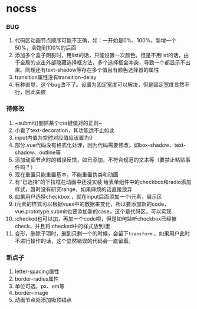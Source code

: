 # nocss
### BUG
1. 代码区动画节点顺序可能不正确，如：一开始是0%、100%，新增一个50%，会跑到100%的后面
2. 添加多个盒子阴影时，用list的话，只能设置一次颜色。但是不用list的话，由于全局的点击外部隐藏选择框方法，多个选择框会冲突，导致一个都显示不出来。同理还有text-shadow等存在多个值且有颜色选择器的属性
3. transition属性没有transition-delay
4. 有种直觉，这个bug改不了。设置为固定宽度可以解决，但是固定宽度显然不行，因此失彼

 

### 待修改

1. ~submit()删除某个css键值对的正则~
2. 小看了text-decoration，其功能远不止如此
3. input内值为空时对应值应该置为0
4. 部分.vue代码没有格式化处理，因为代码需要修改，如box-shadow、text-shadow、outline等
5. 添加动画节点时的错误反馈，如已添加，不符合规范的文本等（要禁止粘贴事件吗？）
6. 现在重置只能重置基本，不能重置伪类和动画
7. 有“已选择”的下拉框在动画中还没实装
给表单组件中的checkbox和radio添加样式，暂时没有研究range，如果麻烦的话直接放弃
8.	如果用户选择checkbox ，就在input后面添加一个i元素，展示区
9.	i元素的样式可以根据vuex中的数据来变化，所以要添加新的code，vue.prototype.submit也要添加新的case，这个是代码区，可以实现
10.	:checked也可以加，再加一个code呗，但是如何监听checkbox已经被check，并且将:checked中的样式放到i里
11. 变形，删除子项时，删到只剩一个的时候，会留下`transform`:，如果用户此时不进行操作的话，这个显然错误的代码会一直留着。


 
### 新点子

1. letter-spacing属性
2. border-radius属性
3. 单位可选，px、em等
4. border-image
5. 动画节点处添加吸顶锚点
